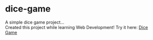 # dice-game
A simple dice game project... <br>Created this project while learning Web Development!
Try it here: <a href="https://adidevs.github.io/dice-game/">Dice Game</a>

